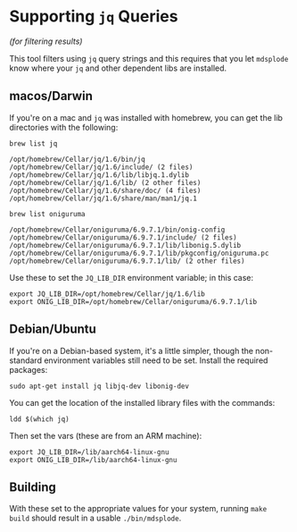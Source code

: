 # Supporting `jq` Queries

*(for filtering results)*

This tool filters using `jq` query strings and this requires that you let `mdsplode` know where your `jq` and other dependent libs are installed.

## macos/Darwin

If you're on a mac and `jq` was installed with homebrew, you can get the lib directories with the following:

```shell
brew list jq
```

```shell
/opt/homebrew/Cellar/jq/1.6/bin/jq
/opt/homebrew/Cellar/jq/1.6/include/ (2 files)
/opt/homebrew/Cellar/jq/1.6/lib/libjq.1.dylib
/opt/homebrew/Cellar/jq/1.6/lib/ (2 other files)
/opt/homebrew/Cellar/jq/1.6/share/doc/ (4 files)
/opt/homebrew/Cellar/jq/1.6/share/man/man1/jq.1
```

```shell
brew list oniguruma
```

```shell
/opt/homebrew/Cellar/oniguruma/6.9.7.1/bin/onig-config
/opt/homebrew/Cellar/oniguruma/6.9.7.1/include/ (2 files)
/opt/homebrew/Cellar/oniguruma/6.9.7.1/lib/libonig.5.dylib
/opt/homebrew/Cellar/oniguruma/6.9.7.1/lib/pkgconfig/oniguruma.pc
/opt/homebrew/Cellar/oniguruma/6.9.7.1/lib/ (2 other files)
```

Use these to set the `JQ_LIB_DIR` environment variable; in this case:

```shell
export JQ_LIB_DIR=/opt/homebrew/Cellar/jq/1.6/lib
export ONIG_LIB_DIR=/opt/homebrew/Cellar/oniguruma/6.9.7.1/lib
```

## Debian/Ubuntu

If you're on a Debian-based system, it's a little simpler, though the non-standard environment variables still need to be set. Install the required packages:

```shell
sudo apt-get install jq libjq-dev libonig-dev
```

You can get the location of the installed library files with the commands:

```shell
ldd $(which jq)
```

Then set the vars (these are from an ARM machine):

```shell
export JQ_LIB_DIR=/lib/aarch64-linux-gnu
export ONIG_LIB_DIR=/lib/aarch64-linux-gnu
```

## Building

With these set to the appropriate values for your system, running `make build` should result in a usable `./bin/mdsplode`.
